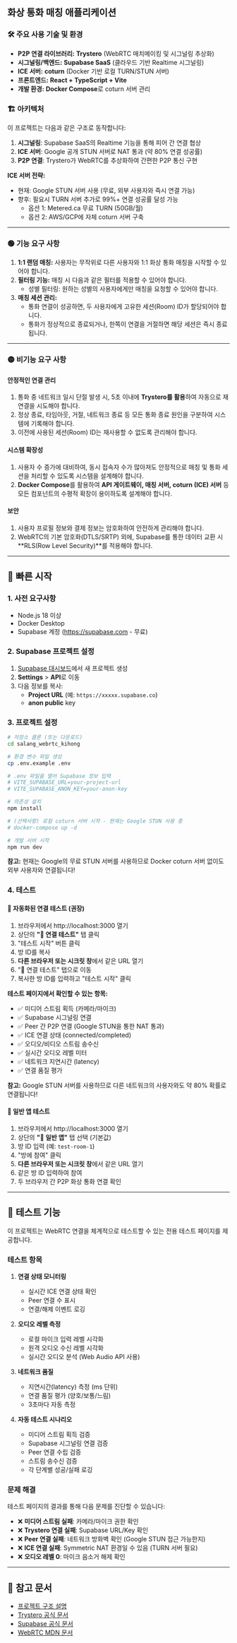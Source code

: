 ## 화상 통화 매칭 애플리케이션

### 🛠️ 주요 사용 기술 및 환경

- **P2P 연결 라이브러리:** **Trystero** (WebRTC 매치메이킹 및 시그널링 추상화)
- **시그널링/백엔드:** **Supabase SaaS** (클라우드 기반 Realtime 시그널링)
- **ICE 서버:** **coturn** (Docker 기반 로컬 TURN/STUN 서버)
- **프론트엔드:** **React + TypeScript + Vite**
- **개발 환경:** **Docker Compose**로 coturn 서버 관리

### 🏗️ 아키텍처

이 프로젝트는 다음과 같은 구조로 동작합니다:

1. **시그널링**: Supabase SaaS의 Realtime 기능을 통해 피어 간 연결 협상
2. **ICE 서버**: Google 공개 STUN 서버로 NAT 통과 (약 80% 연결 성공률)
3. **P2P 연결**: Trystero가 WebRTC를 추상화하여 간편한 P2P 통신 구현

**ICE 서버 전략:**

- 현재: Google STUN 서버 사용 (무료, 외부 사용자와 즉시 연결 가능)
- 향후: 필요시 TURN 서버 추가로 99%+ 연결 성공률 달성 가능
  - 옵션 1: Metered.ca 무료 TURN (50GB/월)
  - 옵션 2: AWS/GCP에 자체 coturn 서버 구축

---

### 🟢 기능 요구 사항

1.  **1:1 랜덤 매칭:** 사용자는 무작위로 다른 사용자와 1:1 화상 통화 매칭을 시작할 수 있어야 합니다.
2.  **필터링 기능:** 매칭 시 다음과 같은 필터를 적용할 수 있어야 합니다.
    - 성별 필터링: 원하는 성별의 사용자에게만 매칭을 요청할 수 있어야 합니다.
3.  **매칭 세션 관리:**
    - 통화 연결이 성공하면, 두 사용자에게 고유한 세션(Room) ID가 할당되어야 합니다.
    - 통화가 정상적으로 종료되거나, 한쪽이 연결을 거절하면 해당 세션은 즉시 종료됩니다.

---

### 🟡 비기능 요구 사항

#### 안정적인 연결 관리

1.  통화 중 네트워크 일시 단절 발생 시, 5초 이내에 **Trystero를 활용**하여 자동으로 재연결을 시도해야 합니다.
2.  정상 종료, 타임아웃, 거절, 네트워크 종료 등 모든 통화 종료 원인을 구분하여 시스템에 기록해야 합니다.
3.  이전에 사용된 세션(Room) ID는 재사용할 수 없도록 관리해야 합니다.

#### 시스템 확장성

1.  사용자 수 증가에 대비하여, 동시 접속자 수가 많아져도 안정적으로 매칭 및 통화 세션을 처리할 수 있도록 시스템을 설계해야 합니다.
2.  **Docker Compose**를 활용하여 **API 게이트웨이, 매칭 서버, coturn (ICE) 서버** 등 모든 컴포넌트의 수평적 확장이 용이하도록 설계해야 합니다.

#### 보안

1.  사용자 프로필 정보와 결제 정보는 암호화하여 안전하게 관리해야 합니다.
2.  WebRTC의 기본 암호화(DTLS/SRTP) 외에, Supabase를 통한 데이터 교환 시 **RLS(Row Level Security)**를 적용해야 합니다.

---

## 🚀 빠른 시작

### 1. 사전 요구사항

- Node.js 18 이상
- Docker Desktop
- Supabase 계정 (https://supabase.com - 무료)

### 2. Supabase 프로젝트 설정

1. [Supabase 대시보드](https://supabase.com/dashboard)에서 새 프로젝트 생성
2. **Settings** > **API**로 이동
3. 다음 정보를 복사:
   - **Project URL** (예: `https://xxxxx.supabase.co`)
   - **anon public** key

### 3. 프로젝트 설정

```bash
# 저장소 클론 (또는 다운로드)
cd salang_webrtc_kihong

# 환경 변수 파일 생성
cp .env.example .env

# .env 파일을 열어 Supabase 정보 입력
# VITE_SUPABASE_URL=your-project-url
# VITE_SUPABASE_ANON_KEY=your-anon-key

# 의존성 설치
npm install

# (선택사항) 로컬 coturn 서버 시작 - 현재는 Google STUN 사용 중
# docker-compose up -d

# 개발 서버 시작
npm run dev
```

**참고:** 현재는 Google의 무료 STUN 서버를 사용하므로 Docker coturn 서버 없이도 외부 사용자와 연결됩니다!

### 4. 테스트

#### 🧪 자동화된 연결 테스트 (권장)

1. 브라우저에서 http://localhost:3000 열기
2. 상단의 **"🧪 연결 테스트"** 탭 클릭
3. "테스트 시작" 버튼 클릭
4. 방 ID를 복사
5. **다른 브라우저 또는 시크릿 창**에서 같은 URL 열기
6. "🧪 연결 테스트" 탭으로 이동
7. 복사한 방 ID를 입력하고 "테스트 시작" 클릭

**테스트 페이지에서 확인할 수 있는 항목:**

- ✅ 미디어 스트림 획득 (카메라/마이크)
- ✅ Supabase 시그널링 연결
- ✅ Peer 간 P2P 연결 (Google STUN을 통한 NAT 통과)
- ✅ ICE 연결 상태 (connected/completed)
- ✅ 오디오/비디오 스트림 송수신
- ✅ 실시간 오디오 레벨 미터
- ✅ 네트워크 지연시간 (latency)
- ✅ 연결 품질 평가

**참고:** Google STUN 서버를 사용하므로 다른 네트워크의 사용자와도 약 80% 확률로 연결됩니다!

#### 💬 일반 앱 테스트

1. 브라우저에서 http://localhost:3000 열기
2. 상단의 **"💬 일반 앱"** 탭 선택 (기본값)
3. 방 ID 입력 (예: `test-room-1`)
4. "방에 참여" 클릭
5. **다른 브라우저 또는 시크릿 창**에서 같은 URL 열기
6. 같은 방 ID 입력하여 참여
7. 두 브라우저 간 P2P 화상 통화 연결 확인

---

## 🧪 테스트 기능

이 프로젝트는 WebRTC 연결을 체계적으로 테스트할 수 있는 전용 테스트 페이지를 제공합니다.

### 테스트 항목

1. **연결 상태 모니터링**

   - 실시간 ICE 연결 상태 확인
   - Peer 연결 수 표시
   - 연결/해제 이벤트 로깅

2. **오디오 레벨 측정**

   - 로컬 마이크 입력 레벨 시각화
   - 원격 오디오 수신 레벨 시각화
   - 실시간 오디오 분석 (Web Audio API 사용)

3. **네트워크 품질**

   - 지연시간(latency) 측정 (ms 단위)
   - 연결 품질 평가 (양호/보통/느림)
   - 3초마다 자동 측정

4. **자동 테스트 시나리오**
   - 미디어 스트림 획득 검증
   - Supabase 시그널링 연결 검증
   - Peer 연결 수립 검증
   - 스트림 송수신 검증
   - 각 단계별 성공/실패 로깅

### 문제 해결

테스트 페이지의 결과를 통해 다음 문제를 진단할 수 있습니다:

- ❌ **미디어 스트림 실패**: 카메라/마이크 권한 확인
- ❌ **Trystero 연결 실패**: Supabase URL/Key 확인
- ❌ **Peer 연결 실패**: 네트워크 방화벽 확인 (Google STUN 접근 가능한지)
- ❌ **ICE 연결 실패**: Symmetric NAT 환경일 수 있음 (TURN 서버 필요)
- ❌ **오디오 레벨 0**: 마이크 음소거 해제 확인

---

## 📖 참고 문서

- [프로젝트 구조 설명](PROJECT_STRUCTURE.md)
- [Trystero 공식 문서](https://github.com/dmotz/trystero)
- [Supabase 공식 문서](https://supabase.com/docs)
- [WebRTC MDN 문서](https://developer.mozilla.org/en-US/docs/Web/API/WebRTC_API)
